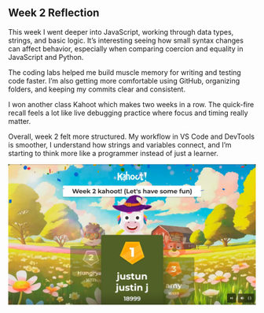 
## Week 2 Reflection

This week I went deeper into JavaScript, working through data types, strings, and basic logic. It’s interesting seeing how small syntax changes can affect behavior, especially when comparing coercion and equality in JavaScript and Python.

The coding labs helped me build muscle memory for writing and testing code faster. I’m also getting more comfortable using GitHub, organizing folders, and keeping my commits clear and consistent.

I won another class Kahoot which makes two weeks in a row. The quick-fire recall feels a lot like live debugging practice where focus and timing really matter.

Overall, week 2 felt more structured. My workflow in VS Code and DevTools is smoother, I understand how strings and variables connect, and I’m starting to think more like a programmer instead of just a learner.

![Week 2 Kahoot Win](assets/screenshot/week2_kahoot_win.png)
